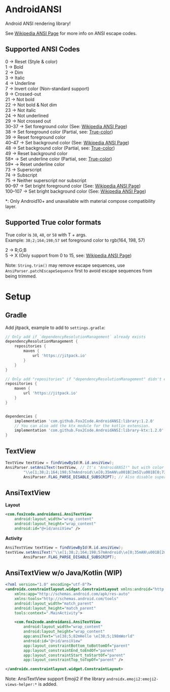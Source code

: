 # AndroidANSI  
Android ANSI rendering library!  

See [Wikipedia ANSI Page](https://en.wikipedia.org/wiki/ANSI_escape_code)
for more info on ANSI escape codes.  

## Supported ANSI Codes  

0 -> Reset (Style & color)  
1 -> Bold  
2 -> Dim  
3 -> Italic  
4 -> Underline  
7 -> Invert color (Non-standard support)  
9 -> Crossed-out  
21 -> Not bold  
22 -> Not bold & Not dim  
23 -> Not italic  
24 -> Not underlined  
29 -> Not crossed out  
30–37 -> Set foreground color (See: [Wikipedia ANSI Page](https://en.wikipedia.org/wiki/ANSI_escape_code#Colors))  
38 -> Set foreground color (Partial, see: [True-color](#supported-true-color-formats))  
39 -> Reset foreground color  
40–47 -> Set background color (See: [Wikipedia ANSI Page](https://en.wikipedia.org/wiki/ANSI_escape_code#Colors))  
48 -> Set background color (Partial, see: [True-color](#supported-true-color-formats))  
49 -> Reset background color  
58\* -> Set underline color (Partial, see: [True-color](#supported-true-color-formats))  
59\* -> Reset underline color  
73 -> Superscript  
74 -> Subscript  
75 -> Neither superscript nor subscript  
90–97 -> Set bright foreground color (See: [Wikipedia ANSI Page](https://en.wikipedia.org/wiki/ANSI_escape_code#Colors))  
100–107 -> Set bright background color (See: [Wikipedia ANSI Page](https://en.wikipedia.org/wiki/ANSI_escape_code#Colors))  

\*: Only Android10+ and unavailable with material compose compatibility layer.

## Supported True color formats

True color is `38`, `48`, or `58` with T + args.  
Example: `38;2;164;198;57` set foreground color to rgb(164, 198, 57)  

2 -> R;G;B  
5 -> X (Only support from 0 to 15, see: [Wikipedia ANSI Page](https://en.wikipedia.org/wiki/ANSI_escape_code#Colors))  

Note: `String.trim()` may remove escape sequences, use `AnsiParser.patchEscapeSequence` first 
to avoid escape sequences from being trimmed.

# Setup

## Gradle

Add jitpack, example to add to `settings.gradle`:
```groovy
// Only add if `dependencyResolutionManagement` already exists
dependencyResolutionManagement {
    repositories {
        maven {
            url 'https://jitpack.io'
        }
    }
}
```


```groovy
// Only add "repositories" if "dependencyResolutionManagement" didn't exists in "settings.gradle"
repositories {
    maven {
        url 'https://jitpack.io'
    }
}


dependencies {
    implementation 'com.github.Fox2Code.AndroidANSI:library:1.2.0'
    // You can also add the ktx module for the kotlin extension.
    implementation 'com.github.Fox2Code.AndroidANSI:library-ktx:1.2.0'
}
```

## TextView
```java
TextView textView = findViewById(R.id.ansiView);
AnsiParser.setAnsiText(textView, // It's "AndroidANSI!" but with color & style
        "\\e[1;38;2;164;198;57mAndroid\\e[0;35mAN\u001B[2mSI\u001B[0;73m!",
        AnsiParser.FLAG_PARSE_DISABLE_SUBSCRIPT); // Also disable superscript
```

## AnsiTextView
**Layout**
```xml
<com.fox2code.androidansi.AnsiTextView
    android:layout_width="wrap_content"
    android:layout_height="wrap_content"
    android:id="@+id/ansiView" />
```
**Activity**
```java
AnsiTextView textView = findViewById(R.id.ansiView);
textView.setAnsiText("\\e[1;38;2;164;198;57mAndroid\\e[0;35mAN\u001B[2mSI\u001B[0;73m!",
        AnsiParser.FLAG_PARSE_DISABLE_SUBSCRIPT);
```

## AnsiTextView w/o Java/Kotlin (WIP)
```xml
<?xml version="1.0" encoding="utf-8"?>
<androidx.constraintlayout.widget.ConstraintLayout xmlns:android="http://schemas.android.com/apk/res/android"
    xmlns:app="http://schemas.android.com/apk/res-auto"
    xmlns:tools="http://schemas.android.com/tools"
    android:layout_width="match_parent"
    android:layout_height="match_parent"
    tools:context=".MainActivity">

    <com.fox2code.androidansi.AnsiTextView
        android:layout_width="wrap_content"
        android:layout_height="wrap_content"
        app:ansiText="\e[38;5;82mHello \e[38;5;198mWorld"
        android:id="@+id/ansiView"
        app:layout_constraintBottom_toBottomOf="parent"
        app:layout_constraintEnd_toEndOf="parent"
        app:layout_constraintStart_toStartOf="parent"
        app:layout_constraintTop_toTopOf="parent" />

</androidx.constraintlayout.widget.ConstraintLayout>
```

Note: AnsiTextView support Emoji2 if the library `androidx.emoji2:emoji2-views-helper:*` is added.
